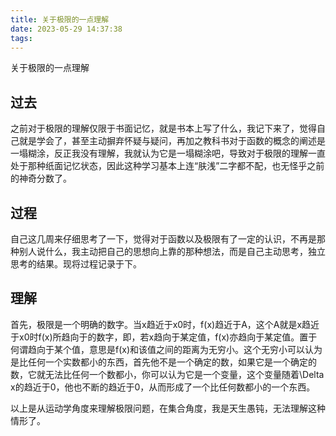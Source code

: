 ```yaml
---
title: 关于极限的一点理解
date: 2023-05-29 14:37:38
tags:
---
```


关于极限的一点理解
## 过去
之前对于极限的理解仅限于书面记忆，就是书本上写了什么，我记下来了，觉得自己就是学会了，甚至主动摒弃怀疑与疑问，再加之教科书对于函数的概念的阐述是一塌糊涂，反正我没有理解，我就认为它是一塌糊涂吧，导致对于极限的理解一直处于那种纸面记忆状态，因此这种学习基本上连“肤浅”二字都不配，也无怪乎之前的神奇分数了。

## 过程
自己这几周来仔细思考了一下，觉得对于函数以及极限有了一定的认识，不再是那种别人说什么，我主动把自己的思想向上靠的那种想法，而是自己主动思考，独立思考的结果。现将过程记录于下。

## 理解
首先，极限是一个明确的数字。当x趋近于x0时，f(x)趋近于A，这个A就是x趋近于x0时f(x)所趋向于的数字，即，若x趋向于某定值，f(x)亦趋向于某定值。置于何谓趋向于某个值，意思是f(x)和该值之间的距离为无穷小。这个无穷小可以认为是比任何一个实数都小的东西，首先他不是一个确定的数，如果它是一个确定的数，它就无法比任何一个数都小，你可以认为它是一个变量，这个变量随着\Delta x的趋近于0，他也不断的趋近于0，从而形成了一个比任何数都小的一个东西。

以上是从运动学角度来理解极限问题，在集合角度，我是天生愚钝，无法理解这种情形了。